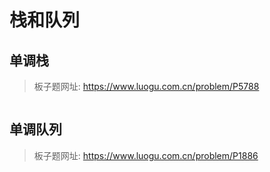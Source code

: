 # 栈和队列

## 单调栈

> 板子题网址: https://www.luogu.com.cn/problem/P5788

```cpp

```

## 单调队列

> 板子题网址: https://www.luogu.com.cn/problem/P1886

```cpp

```
